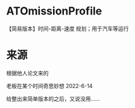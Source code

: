 # ATOmissionProfile
【简易版本】时间-距离-速度 规划；用于汽车等运行

# 来源
根据他人论文来的

老板在某个时间奇思妙想 2022-6-14

给整出来简单版本的之后，又说没用……
